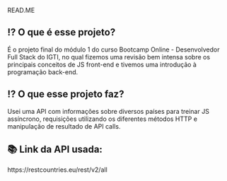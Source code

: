 READ.ME


<h2> ⁉️ O que é esse projeto? </h2>
    É o projeto final do módulo 1 do curso Bootcamp Online - Desenvolvedor Full Stack do IGTI, no qual fizemos uma revisão bem intensa sobre os principais conceitos de JS front-end e tivemos uma introdução à programação back-end.

<h2>⁉️ O que esse projeto faz?</h2>
    Usei uma API com informações sobre diversos países para treinar JS assíncrono, requisições utilizando os diferentes métodos HTTP e manipulação de resultado de API calls.


<h2>📚 Link da API usada: </h2>
https://restcountries.eu/rest/v2/all
